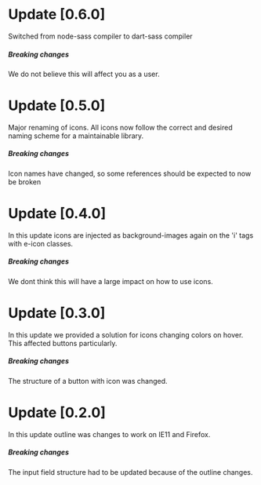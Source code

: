 # Update [0.6.0]

Switched from node-sass compiler to dart-sass compiler

##### Breaking changes

We do not believe this will affect you as a user.

# Update [0.5.0]

Major renaming of icons. All icons now follow the correct and desired naming scheme for a maintainable
library.

##### Breaking changes

Icon names have changed, so some references should be expected to now be broken

# Update [0.4.0]

In this update icons are injected as background-images again on the 'i' tags with e-icon classes.

##### Breaking changes

We dont think this will have a large impact on how to use icons.

# Update [0.3.0]

In this update we provided a solution for icons changing colors on hover. This affected buttons particularly.

##### Breaking changes

The structure of a button with icon was changed.

# Update [0.2.0]

In this update outline was changes to work on IE11 and Firefox.

##### Breaking changes

The input field structure had to be updated because of the outline changes.
